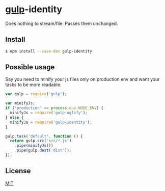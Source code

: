 # [gulp](http://gulpjs.com)-identity


Does nothing to stream/file. Passes them unchanged.


## Install

```bash
$ npm install --save-dev gulp-identity
```


## Possible usage
Say you need to minify your js files only on production env and want your tasks to be more readable.

```js
var gulp = require('gulp');

var minifyJs;
if ('production' == process.env.NODE_ENV) {
  minifyJs = require('gulp-uglify');
} else {
  minifyJs = require('gulp-identity');
}

gulp.task('default', function () {
  return gulp.src('src/*.js')
    .pipe(minifyJs())
    .pipe(gulp.dest('dist'));
});
```


## License
[MIT](http://opensource.org/licenses/MIT)
